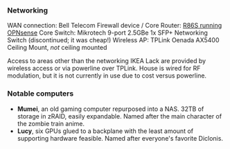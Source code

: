 ### Networking
WAN connection: Bell Telecom
Firewall device / Core Router: [R86S running OPNsense](Getting%20SFP%20on%20my%20R86S%20working%20in%20OPNsense)
Core Switch: Mikrotech 9-port 2.5GBe 1x SFP+ Networking Switch (discontinued; it was cheap!)
Wireless AP: TPLink Oenada AX5400 Ceiling Mount, *not* ceiling mounted

Access to areas other than the networking IKEA Lack are provided by wireless access or via powerline over TPLink. House is wired for RF modulation, but it is not currently in use due to cost versus powerline.
### Notable computers
- **Mumei**, an old gaming computer repurposed into a NAS. 32TB of storage in zRAID, easily expandable. Named after the main character of the zombie train anime.
- **Lucy**, six GPUs glued to a backplane with the least amount of supporting hardware feasible. Named after everyone's favorite Diclonis.
